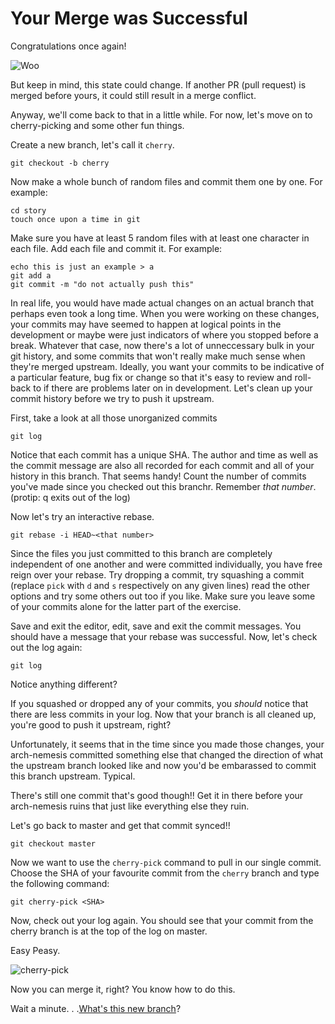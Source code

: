 # Your Merge was Successful

Congratulations once again!

![Woo](https://media.giphy.com/media/TdfyKrN7HGTIY/giphy.gif)

But keep in mind, this state could change. If another PR (pull request) is
merged before yours, it could still result in a merge conflict.

Anyway, we'll come back to that in a little while.
For now, let's move on to cherry-picking and some other fun things.

Create a new branch, let's call it `cherry`.

```
git checkout -b cherry
```

Now make a whole bunch of random files and commit them one by one.
For example:

```
cd story
touch once upon a time in git
```

Make sure you have at least 5 random files with at least one character in each file. Add each file and commit it.
For example:

```
echo this is just an example > a
git add a
git commit -m "do not actually push this"
```

In real life, you would have made actual changes on an actual branch that perhaps even took a long time. When you were working on these changes, your commits may have seemed to happen at logical points in the development or maybe were just indicators of where you stopped before a break. Whatever that case, now there's a lot of unneccessary bulk in your git history, and some commits that won't really make much sense when they're merged upstream. Ideally, you want your commits to be indicative of a particular feature, bug fix or change so that it's easy to review and roll-back to if there are problems later on in development. Let's clean up your commit history before we try to push it upstream.

First, take a look at all those unorganized commits

```
git log
```
Notice that each commit has a unique SHA. The author and time as well as the commit message are also all
recorded for each commit and all of your history in this branch. That seems handy! Count the number of commits you've made since you checked out this branchr. Remember _that number_. (protip: q exits out of
the log)

Now let's try an interactive rebase.

```
git rebase -i HEAD~<that number>
```

Since the files you just committed to this branch are completely independent of one another and were committed
individually, you have free reign over your rebase. Try dropping a commit, try
squashing a commit (replace `pick` with `d` and `s` respectively on any given
lines) read the other options and try some others out too if you like. Make
sure you leave some of your commits alone for the latter part of the exercise.

Save and exit the editor, edit, save and exit the commit messages.
You should have a message that your rebase was successful. Now, let's check out
the log again:

```
git log
```

Notice anything different?

If you squashed or dropped any of your commits, you _should_ notice that there
are less commits in your log. Now that your branch is all cleaned up, you're good to push it upstream,
right?

Unfortunately, it seems that in the time since you made those changes, your arch-nemesis committed
something else that changed the direction of what the upstream branch looked
like and now you'd be embarassed to commit this branch upstream. Typical.

There's still one commit that's good though!! Get it in there before your
arch-nemesis ruins that just like everything else they ruin.

Let's go back to master and get that commit synced!!

```
git checkout master
```

Now we want to use the `cherry-pick` command to pull in our single commit.
Choose the SHA of your favourite commit from the `cherry` branch and type the
following command:

```
git cherry-pick <SHA>
```

Now, check out your log again. You should see that your commit from the cherry
branch is at the top of the log on master.

Easy Peasy.

![cherry-pick](https://media.giphy.com/media/Gj8qB0PsQgBuE/giphy.gif)

Now you can merge it, right? You know how to do this.

Wait a minute. . .[What's this new branch](nemesis.md)?

